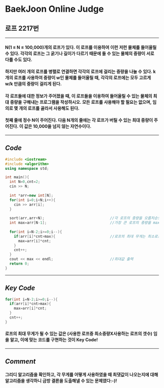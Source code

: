 # **BaekJoon Online Judge**
## 로프 2217번
---
#### N(1 ≤ N ≤ 100,000)개의 로프가 있다. 이 로프를 이용하여 이런 저런 물체를 들어올릴 수 있다. 각각의 로프는 그 굵기나 길이가 다르기 때문에 들 수 있는 물체의 중량이 서로 다를 수도 있다.

#### 하지만 여러 개의 로프를 병렬로 연결하면 각각의 로프에 걸리는 중량을 나눌 수 있다. k개의 로프를 사용하여 중량이 w인 물체를 들어올릴 때, 각각의 로프에는 모두 고르게 w/k 만큼의 중량이 걸리게 된다.

#### 각 로프들에 대한 정보가 주어졌을 때, 이 로프들을 이용하여 들어올릴 수 있는 물체의 최대 중량을 구해내는 프로그램을 작성하시오. 모든 로프를 사용해야 할 필요는 없으며, 임의로 몇 개의 로프를 골라서 사용해도 된다.

#### 첫째 줄에 정수 N이 주어진다. 다음 N개의 줄에는 각 로프가 버틸 수 있는 최대 중량이 주어진다. 이 값은 10,000을 넘지 않는 자연수이다.
---
## **_Code_**
```cpp
#include <iostream>
#include <algorithm>
using namespace std;

int main(){
  int N=0,cnt=2;
  cin >> N;
  
  int *arr=new int[N];
  for(int i=0;i<N;i++){
    cin >> arr[i];
  }
  
  sort(arr,arr+N);                              //각 로프의 중량을 오름차순으로 정렬
  int max=arr[N-1];                             //가장 큰 로프의 중량을 max 값으로 설정
  
  for(int i=N-2;i>=0;i--){
    if(arr[i]*cnt>max){                         //로프의 최대 무게는 최소로프*사용하는 로프의 갯수에서 나오므로 max값과 비교하며 반복
      max=arr[i]*cnt;
    }
    cnt++;
  }
  cout << max << endl;                          //최대값 출력
  return 0;
}
```
---
## **_Key Code_**
```cpp
for(int i=N-2;i>=0;i--){
  if(arr[i]*cnt>max){     
    max=arr[i]*cnt;
  }
  cnt++;
}
```
#### 로프의 최대 무게가 될 수 있는 값은 (사용한 로프중 최소중량X사용하는 로프의 갯수) 임을 알고, 이에 맞는 코드를 구현하는 것이 Key Code!
---
## **_Comment_**
#### 그리디 알고리즘을 확인하고, 각 무게를 어떻게 사용하였을 때 최댓값이 나오는지에 대해 알고리즘을 생각하니 금방 결론을 도출해낼 수 있는 문제였다:-)!

